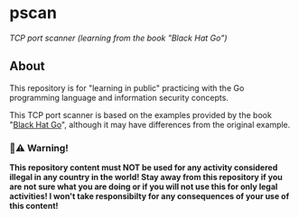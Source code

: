 # pscan
_TCP port scanner (learning from the book "Black Hat Go")_

## About

This repository is for "learning in public" practicing with the Go programming language and information security concepts.

This TCP port scanner is based on the examples provided by the book "[Black Hat Go](https://nostarch.com/blackhatgo)", although it may have differences from the original example.

### **🚫⚠️  Warning!**

**This repository content must NOT be used for any activity considered illegal in any country in the world! Stay away from this repository if you are not sure what you are doing or if you will not use this for only legal activities! I won't take responsibilty for any consequences of your use of this content!**

